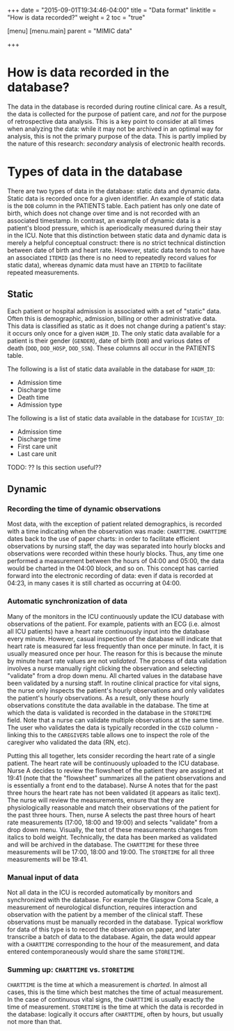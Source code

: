 +++
date = "2015-09-01T19:34:46-04:00"
title = "Data format"
linktitle = "How is data recorded?"
weight = 2
toc = "true"

[menu]
  [menu.main]
    parent = "MIMIC data"

+++

# How is data recorded in the database?

The data in the database is recorded during routine clinical care. As a result, the data is collected for the purpose of patient care, and *not* for the purpose of retrospective data analysis. This is a key point to consider at all times when analyzing the data: while it may not be archived in an optimal way for analysis, this is not the primary purpose of the data. This is partly implied by the nature of this research: *secondary* analysis of electronic health records.

# Types of data in the database

There are two types of data in the database: static data and dynamic data. Static data is recorded once for a given identifier. An example of static data is the `DOB` column in the PATIENTS table. Each patient has only one date of birth, which does not change over time and is not recorded with an associated timestamp. In contrast, an example of dynamic data is a patient's blood pressure, which is aperiodically measured during their stay in the ICU. Note that this distinction between static data and dynamic data is merely a helpful conceptual construct: there is *no* strict technical distinction between date of birth and heart rate. However, static data tends to not have an associated `ITEMID` (as there is no need to repeatedly record values for static data), whereas dynamic data must have an `ITEMID` to facilitate repeated measurements.

## Static

Each patient or hospital admission is associated with a set of "static" data. Often this is demographic, admission, billing or other administrative data. This data is classified as static as it does not change during a patient's stay: it occurs only once for a given `HADM_ID`. The only static data available for a patient is their gender (`GENDER`), date of birth (`DOB`) and various dates of death (`DOD`, `DOD_HOSP`, `DOD_SSN`). These columns all occur in the PATIENTS table.

The following is a list of static data available in the database for `HADM_ID`:
* Admission time
* Discharge time
* Death time
* Admission type


The following is a list of static data available in the database for `ICUSTAY_ID`:
* Admission time
* Discharge time
* First care unit
* Last care unit

TODO: ?? Is this section useful??

## Dynamic

### Recording the time of dynamic observations

Most data, with the exception of patient related demographics, is recorded with a time indicating when the observation was made: `CHARTTIME`. `CHARTTIME` dates back to the use of paper charts: in order to facilitate efficient observations by nursing staff, the day was separated into hourly blocks and observations were recorded within these hourly blocks. Thus, any time one performed a measurement between the hours of 04:00 and 05:00, the data would be charted in the 04:00 block, and so on. This concept has carried forward into the electronic recording of data: even if data is recorded at 04:23, in many cases it is still charted as occurring at 04:00. 

### Automatic synchronization of data

Many of the monitors in the ICU continuously update the ICU database with observations of the patient. For example, patients with an ECG (i.e. almost all ICU patients) have a heart rate continuously input into the database every minute. However, casual inspection of the database will indicate that heart rate is measured far less frequently than once per minute. In fact, it is usually measured once per hour. The reason for this is because the minute by minute heart rate values are not *validated*. The process of data validation involves a nurse manually right clicking the observation and selecting "validate" from a drop down menu. All charted values in the database have been validated by a nursing staff. In routine clinical practice for vital signs, the nurse only inspects the patient's hourly observations and only validates the patient's hourly observations. As a result, only these hourly observations constitute the data available in the database. The time at which the data is validated is recorded in the database in the `STORETIME` field. Note that a nurse can validate multiple observations at the same time. The user who validates the data is typically recorded in the `CGID` column - linking this to the `CAREGIVERS` table allows one to inspect the role of the caregiver who validated the data (RN, etc).

Putting this all together, lets consider recording the heart rate of a single patient. The heart rate will be continuously uploaded to the ICU database. Nurse A decides to review the flowsheet of the patient they are assigned at 19:41 (note that the "flowsheet" summarizes all the patient observations and is essentially a front end to the database). Nurse A notes that for the past three hours the heart rate has not been validated (it appears as italic text). The nurse will review the measurements, ensure that they are physiologically reasonable and match their observations of the patient for the past three hours. Then, nurse A selects the past three hours of heart rate measurements (17:00, 18:00 and 19:00) and selects "validate" from a drop down menu. Visually, the text of these measurements changes from italics to bold weight. Technically, the data has been marked as validated and will be archived in the database. The `CHARTTIME` for these three measurements will be 17:00, 18:00 and 19:00. The `STORETIME` for all three measurements will be 19:41. 

### Manual input of data

Not all data in the ICU is recorded automatically by monitors and synchronized with the database. For example the Glasgow Coma Scale, a measurement of neurological disfunction, requires interaction and observation with the patient by a member of the clinical staff. These observations must be manually recorded in the database. Typical workflow for data of this type is to record the observation on paper, and later transcribe a batch of data to the database. Again, the data would appear with a `CHARTTIME` corresponding to the hour of the measurement, and data entered contemporaneously would share the same `STORETIME`.


### Summing up: `CHARTTIME` vs. `STORETIME`

`CHARTTIME` is the time at which a measurement is *charted*. In almost all cases, this is the time which best matches the time of actual measurement. In the case of continuous vital signs, the `CHARTTIME` is usually exactly the time of measurement. `STORETIME` is the time at which the data is recorded in the database: logically it occurs after `CHARTTIME`, often by hours, but usually not more than that. 

